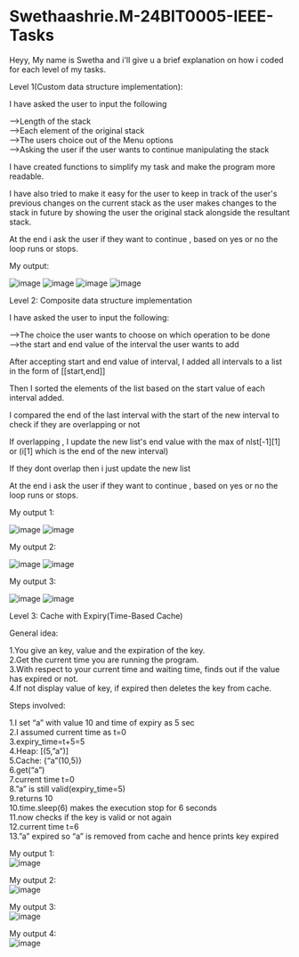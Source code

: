 # Swethaashrie.M-24BIT0005-IEEE-Tasks

Heyy, My name is Swetha and i'll give u a brief explanation on how i coded for each level of my tasks.

Level 1(Custom data structure implementation):



I have asked the user to input the following

-->Length of the stack  
-->Each element of the original stack  
-->The users choice out of the Menu options  
-->Asking the user if the user wants to continue manipulating the stack  

I have created functions to simplify my task and make the program more readable.

I have also tried to make it easy for the user to keep in track of the user's previous changes on the current stack as the user makes changes to the stack in future by showing the user the original stack alongside the resultant stack.

At the end i ask the user if they want to continue , based on yes or no the loop runs or stops.

My output:

![image](https://github.com/user-attachments/assets/f37cacfb-d5c3-44aa-bf63-2b6e616a2bab)
![image](https://github.com/user-attachments/assets/b862cb55-31b7-4383-8ef9-79789bde21b7)
![image](https://github.com/user-attachments/assets/67b506f6-09e8-4c12-b5af-e41f9cf6b1a9)
![image](https://github.com/user-attachments/assets/9d633a1c-62fd-4747-9316-57c92406ea7c)

Level 2: Composite data structure implementation



I have asked the user to input the following:

-->The choice the user wants to choose on which operation to be done  
-->the start and end value of the interval the user wants to add  

After accepting start and end value of interval, I added all intervals to a list in the form of [[start,end]]

Then I sorted the elements of the list based on the start value of each interval added.

I compared the end of the last interval with the start of the new interval to check if they are overlapping or not

If overlapping , I update the new list's end value with the max of nlst[-1][1] or (i[1] which is the end of the new interval)

If they dont overlap then i just update the new list

At the end i ask the user if they want to continue , based on yes or no the loop runs or stops.

My output 1:

![image](https://github.com/user-attachments/assets/f8257d32-573d-49ab-835d-2de93666633c)
![image](https://github.com/user-attachments/assets/a13fcbc8-2770-48ca-be68-02e7857ca788)

My output 2:

![image](https://github.com/user-attachments/assets/69bdc80f-fbc9-479e-a263-945eff2ef5d5)
![image](https://github.com/user-attachments/assets/5cdf89f6-b00b-4201-927b-01284a0fad85)

My output 3:

![image](https://github.com/user-attachments/assets/5fe9ca58-78d9-4561-8eb1-2d1e61f43405)
![image](https://github.com/user-attachments/assets/e75f645b-bfe4-4225-b1ff-906bc9051e9f)


Level 3: Cache with Expiry(Time-Based Cache)



General idea: 

1.You give an key, value and the expiration of the key.  
2.Get the current time you are running the program.  
3.With respect to your current time and waiting time, finds out if the value has expired or not.  
4.If not display value of key, if expired then deletes the key from cache.  

	
Steps involved:

1.I set “a” with value 10 and time of expiry as 5 sec  
2.I assumed current time as t=0  
3.expiry_time=t+5=5  
4.Heap: [(5,”a”)]  
5.Cache: {“a”(10,5)}  
6.get(“a”)  
	7.current time t=0  
	8.”a” is still valid(expiry_time=5)  
	9.returns 10  
10.time.sleep(6) makes the execution stop for 6 seconds  
11.now checks if the key is valid or not again  
	12.current time t=6  
	13.”a” expired so “a” is removed from cache and hence prints key expired  

My output 1:  
![image](https://github.com/user-attachments/assets/732705de-cfb6-4519-987f-f9a43b42020b)

My output 2:  
![image](https://github.com/user-attachments/assets/e6cbb6eb-f043-4831-a1ce-ff16a52fd825)

My output 3:  
![image](https://github.com/user-attachments/assets/14c8b57b-dce0-4076-bb6e-3050c2d53346)

My output 4:  
![image](https://github.com/user-attachments/assets/d4da5391-ed5c-44fc-8950-0adf68cd8b20)


















